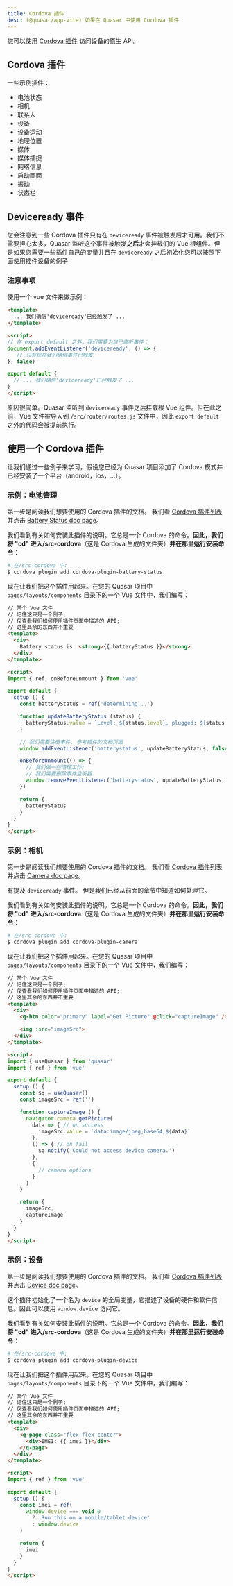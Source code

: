 ```yaml
---
title: Cordova 插件
desc: (@quasar/app-vite) 如果在 Quasar 中使用 Cordova 插件
---
```


您可以使用 [Cordova 插件](https://cordova.apache.org/docs/en/latest/#plugin-apis) 访问设备的原生 API。

## Cordova 插件
一些示例插件：

* 电池状态
* 相机
* 联系人
* 设备
* 设备运动
* 地理位置
* 媒体
* 媒体捕捉
* 网络信息
* 启动画面
* 振动
* 状态栏

## Deviceready 事件

您会注意到一些 Cordova 插件只有在 `deviceready` 事件被触发后才可用。我们不需要担心太多，Quasar 监听这个事件被触发**之后**才会挂载们的 Vue 根组件。但是如果您需要一些插件自己的变量并且在 `deviceready` 之后初始化您可以按照下面使用插件设备的例子


### 注意事项
使用一个 vue 文件来做示例：
```html
<template>
  ... 我们确信'deviceready'已经触发了 ...
</template>

<script>
// 在 export default 之外，我们需要为自己临听事件：
document.addEventListener('deviceready', () => {
   // 只有现在我们确信事件已触发
}, false)

export default {
  // ... 我们确信'deviceready'已经触发了 ...
}
</script>
```
原因很简单。Quasar 监听到 `deviceready` 事件之后挂载根 Vue 组件。但在此之前，Vue 文件被导入到 `/src/router/routes.js` 文件中，因此 `export default` 之外的代码会被提前执行。


## 使用一个 Cordova 插件

让我们通过一些例子来学习，假设您已经为 Quasar 项目添加了 Cordova 模式并已经安装了一个平台（android，ios，…）。

### 示例：电池管理

第一步是阅读我们想要使用的 Cordova 插件的文档。 我们看 [Cordova 插件列表](https://cordova.apache.org/docs/en/latest/#plugin-apis) 并点击 [Battery Status doc page](https://cordova.apache.org/docs/en/latest/reference/cordova-plugin-battery-status/index.html)。

我们看到有关如何安装此插件的说明。它总是一个 Cordova 的命令。**因此，我们将 "cd" 进入/src-cordova**（这是 Cordova 生成的文件夹）**并在那里运行安装命令**：

```bash
# 在/src-cordova 中:
$ cordova plugin add cordova-plugin-battery-status
```

现在让我们把这个插件用起来。在您的 Quasar 项目中 `pages/layouts/components` 目录下的一个 Vue 文件中，我们编写：


```html
// 某个 Vue 文件
// 记住这只是一个例子;
// 仅查看我们如何使用插件页面中描述的 API;
// 这里其余的东西并不重要
<template>
  <div>
    Battery status is: <strong>{{ batteryStatus }}</strong>
  </div>
</template>

<script>
import { ref, onBeforeUnmount } from 'vue'

export default {
  setup () {
    const batteryStatus = ref('determining...')

    function updateBatteryStatus (status) {
      batteryStatus.value = `Level: ${status.level}, plugged: ${status.isPlugged}`
    }

    // 我们需要注册事件, 参考插件的文档页面
    window.addEventListener('batterystatus', updateBatteryStatus, false)

    onBeforeUnmount(() => {
      // 我们做一些清理工作;
      // 我们需要删除事件监听器
      window.removeEventListener('batterystatus', updateBatteryStatus, false)
    })

    return {
      batteryStatus
    }
  }
}
</script>
```

### 示例：相机

第一步是阅读我们想要使用的 Cordova 插件的文档。 我们看 [Cordova 插件列表](https://cordova.apache.org/docs/en/latest/#plugin-apis) 并点击 [Camera doc page](https://cordova.apache.org/docs/en/latest/reference/cordova-plugin-camera/index.html)。

有提及 `deviceready` 事件。 但是我们已经从前面的章节中知道如何处理它。

我们看到有关如何安装此插件的说明。它总是一个 Cordova 的命令。**因此，我们将 "cd" 进入/src-cordova**（这是 Cordova 生成的文件夹）**并在那里运行安装命令**：

```bash
# 在/src-cordova 中:
$ cordova plugin add cordova-plugin-camera
```

现在让我们把这个插件用起来。在您的 Quasar 项目中 `pages/layouts/components` 目录下的一个 Vue 文件中，我们编写：

```html
// 某个 Vue 文件
// 记住这只是一个例子;
// 仅查看我们如何使用插件页面中描述的 API;
// 这里其余的东西并不重要
<template>
  <div>
    <q-btn color="primary" label="Get Picture" @click="captureImage" />

    <img :src="imageSrc">
  </div>
</template>

<script>
import { useQuasar } from 'quasar'
import { ref } from 'vue'

export default {
  setup () {
    const $q = useQuasar()
    const imageSrc = ref('')

    function captureImage () {
      navigator.camera.getPicture(
        data => { // on success
          imageSrc.value = `data:image/jpeg;base64,${data}`
        },
        () => { // on fail
          $q.notify('Could not access device camera.')
        },
        {
          // camera options
        }
      )
    }

    return {
      imageSrc,
      captureImage
    }
  }
}
</script>
```

### 示例：设备
第一步是阅读我们想要使用的 Cordova 插件的文档。 我们看 [Cordova 插件列表](https://cordova.apache.org/docs/en/latest/#plugin-apis) 并点击 [Device doc page](https://cordova.apache.org/docs/en/latest/reference/cordova-plugin-device/index.html)。

这个插件初始化了一个名为 `device` 的全局变量，它描述了设备的硬件和软件信息。因此可以使用 `window.device` 访问它。


我们看到有关如何安装此插件的说明。它总是一个 Cordova 的命令。**因此，我们将 "cd" 进入/src-cordova**（这是 Cordova 生成的文件夹）**并在那里运行安装命令**：

```bash
# 在/src-cordova 中:
$ cordova plugin add cordova-plugin-device
```

现在让我们把这个插件用起来。在您的 Quasar 项目中 `pages/layouts/components` 目录下的一个 Vue 文件中，我们编写：

```html
// 某个 Vue 文件
// 记住这只是一个例子;
// 仅查看我们如何使用插件页面中描述的 API;
// 这里其余的东西并不重要
<template>
  <div>
    <q-page class="flex flex-center">
      <div>IMEI: {{ imei }}</div>
    </q-page>
  </div>
</template>

<script>
import { ref } from 'vue'

export default {
  setup () {
    const imei = ref(
      window.device === void 0
        ? 'Run this on a mobile/tablet device'
        : window.device
    )

    return {
      imei
    }
  }
}
</script>
```
